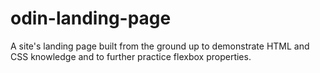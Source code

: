 # odin-landing-page

A site's landing page built from the ground up to demonstrate HTML and CSS knowledge and to further practice flexbox properties.
